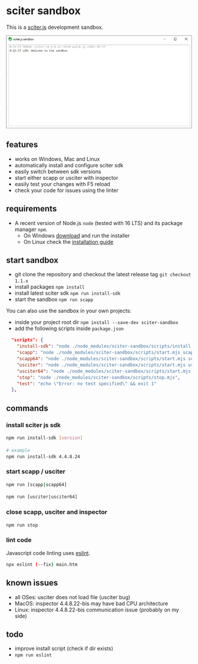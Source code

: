 # sciter sandbox

This is a [sciter.js](https://sciter.com/) development sandbox.

![sciter sandbox screenshot](https://github.com/8ctopus/sciter-sandbox/raw/master/screenshot.png)

## features

- works on Windows, Mac and Linux
- automatically install and configure sciter sdk
- easily switch between sdk versions
- start either scapp or usciter with inspector
- easily test your changes with F5 reload
- check your code for issues using the linter

## requirements

- A recent version of Node.js `node` (tested with 16 LTS) and its package manager `npm`.
    - On Windows [download](https://nodejs.dev/download/) and run the installer
    - On Linux check the [installation guide](https://www.digitalocean.com/community/tutorials/how-to-install-node-js-on-ubuntu-20-04#option-2-%E2%80%94-installing-node-js-with-apt-using-a-nodesource-ppa)

## start sandbox

- git clone the repository and checkout the latest release tag `git checkout 1.1.x`
- install packages `npm install`
- install latest sciter sdk `npm run install-sdk`
- start the sandbox `npm run scapp`

You can also use the sandbox in your own projects:

- inside your project root dir `npm install --save-dev sciter-sandbox`
- add the following scripts inside `package.json`

```json
  "scripts": {
    "install-sdk": "node ./node_modules/sciter-sandbox/scripts/install.mjs",
    "scapp": "node ./node_modules/sciter-sandbox/scripts/start.mjs scapp",
    "scapp64": "node ./node_modules/sciter-sandbox/scripts/start.mjs scapp64",
    "usciter": "node ./node_modules/sciter-sandbox/scripts/start.mjs usciter",
    "usciter64": "node ./node_modules/sciter-sandbox/scripts/start.mjs usciter64",
    "stop": "node ./node_modules/sciter-sandbox/scripts/stop.mjs",
    "test": "echo \"Error: no test specified\" && exit 1"
  },
```

## commands

### install sciter js sdk

```sh
npm run install-sdk [version]

# example
npm run install-sdk 4.4.8.24
```

### start scapp / usciter

```sh
npm run [scapp|scapp64]

npm run [usciter|usciter64]
```

### close scapp, usciter and inspector

```sh
npm run stop
```

### lint code

Javascript code linting uses [eslint](https://github.com/eslint/eslint).

```sh
npx eslint (--fix) main.htm
```

## known issues

- all OSes: usciter does not load file (usciter bug)
- MacOS: inspector 4.4.8.22-bis may have bad CPU architecture
- Linux: inspector 4.4.8.22-bis communication issue (probably on my side)

## todo

- improve install script (check if dir exists)
- `npm run eslint`
